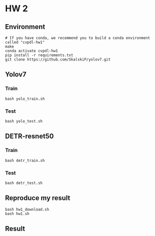 # HW 2

## Environment

```shell
# If you have conda, we recommend you to build a conda environment called "cvpdl-hw1"
make
conda activate cvpdl-hw1
pip install -r requirements.txt
git clone https://github.com/SkalskiP/yolov7.git
```

## Yolov7

### Train

```shell
bash yolo_train.sh
```
### Test

```shell
bash yolo_test.sh
```

## DETR-resnet50

### Train

```shell
bash detr_train.sh
```
### Test

```shell
bash detr_test.sh
```

## Reproduce my result

```shell
bash hw1_download.sh
bash hw1.sh
```

## Result